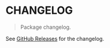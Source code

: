 # CHANGELOG

> Package changelog.

See [GitHub Releases](https://github.com/stdlib-js/iter-length/releases) for the changelog.